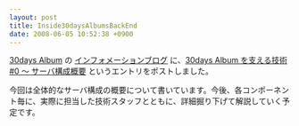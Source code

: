 ```yaml
---
layout: post
title: Inside30daysAlbumsBackEnd
date: 2008-06-05 10:52:38 +0900
---
```



[30days Album](http://30d.jp/) の [インフォメーションブログ](http://30d.jugem.jp/) に、[30days Album を支える技術 #0 ～ サーバ構成概要](http://30d.jugem.jp/?eid=13) というエントリをポストしました。

今回は全体的なサーバ構成の概要について書いています。今後、各コンポーネント毎に、実際に担当した技術スタッフとともに、詳細掘り下げて解説していく予定です。


